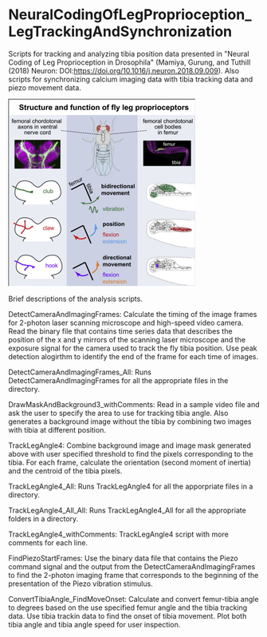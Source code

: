 # NeuralCodingOfLegProprioception_LegTrackingAndSynchronization
Scripts for tracking and analyzing tibia position data presented in "Neural Coding of Leg Proprioception in Drosophila" (Mamiya, Gurung, and Tuthill (2018) Neuron: DOI:https://doi.org/10.1016/j.neuron.2018.09.009). Also scripts for synchronizing calcium imaging data with tibia tracking data and piezo movement data.

![Graphical Abstract](Mamiya_etal_Neuron.jpg)

Brief descriptions of the analysis scripts.

DetectCameraAndImagingFrames: Calculate the timing of the image frames for 2-photon laser scanning microscope and high-speed video camera. Read the binary file that contains time series data that describes the position of the x and y mirrors of the scanning laser microscope and the exposure signal for the camera used to track the fly tibia position. Use peak detection alogirthm to identify the end of the frame for each time of images.

DetectCameraAndImagingFrames_All: Runs DetectCameraAndImagingFrames for all the appropriate files in the directory.

DrawMaskAndBackground3_withComments: Read in a sample video file and ask the user to specify the area to use for tracking tibia angle. Also generates a background image without the tibia by combining two images with tibia at different position.

TrackLegAngle4: Combine background image and image mask generated above with user specified threshold to find the pixels corresponding to the tibia. For each frame, calculate the orientation (second moment of inertia) and the centroid of the tibia pixels. 

TrackLegAngle4_All: Runs TrackLegAngle4 for all the apporpriate files in a directory.

TrackLegAngle4_All_All: Runs TrackLegAngle4_All for all the appropriate folders in a directory.

TrackLegAngle4_withComments: TrackLegAngle4 script with more comments for each line.

FindPiezoStartFrames: Use the binary data file that contains the Piezo command signal and the output from the DetectCameraAndImagingFrames to find the 2-photon imaging frame that corresponds to the beginning of the presentation of the Piezo vibration stimulus.

ConvertTibiaAngle_FindMoveOnset: Calculate and convert femur-tibia angle to degrees based on the use specified femur angle and the tibia tracking data. Use tibia trackin data to find the onset of tibia movement. Plot both tibia angle and tibia angle speed for user inspection.


